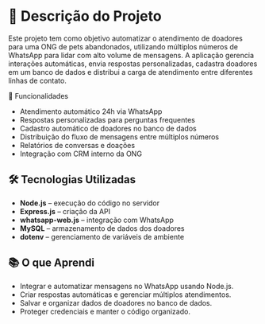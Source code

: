 # 📌 Descrição do Projeto
Este projeto tem como objetivo automatizar o atendimento de doadores para uma ONG de pets abandonados, utilizando múltiplos números de WhatsApp para lidar com alto volume de mensagens.
A aplicação gerencia interações automáticas, envia respostas personalizadas, cadastra doadores em um banco de dados e distribui a carga de atendimento entre diferentes linhas de contato. 


🎯 Funcionalidades
- Atendimento automático 24h via WhatsApp
- Respostas personalizadas para perguntas frequentes
- Cadastro automático de doadores no banco de dados
- Distribuição do fluxo de mensagens entre múltiplos números
- Relatórios de conversas e doações
- Integração com CRM interno da ONG

## 🛠 Tecnologias Utilizadas

- **Node.js** – execução do código no servidor  
- **Express.js** – criação da API  
- **whatsapp-web.js** – integração com WhatsApp  
- **MySQL** – armazenamento de dados dos doadores  
- **dotenv** – gerenciamento de variáveis de ambiente  


## 📚 O que Aprendi

- Integrar e automatizar mensagens no WhatsApp usando Node.js.  
- Criar respostas automáticas e gerenciar múltiplos atendimentos.  
- Salvar e organizar dados de doadores no banco de dados.  
- Proteger credenciais e manter o código organizado.



